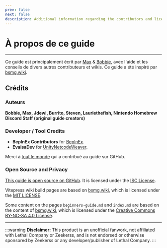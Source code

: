 ```yaml
---
prev: false
next: false
description: Additional information regarding the contributors and licensing of the Lethal Company Modding Wiki.
---
```


# À propos de ce guide

***

Ce guide est principalement écrit par [Max](https://github.com/MaxWasUnavailable) & [Bobbie](https://twitter.com/VRBobbie), avec l'aide et les conseils de divers autres contributeurs et wikis. Ce guide a été inspiré par [bsmg.wiki](https://bsmg.wiki).

## Crédits

### Auteurs

**Bobbie, Max, Jdewi, Burrito, Steven, Lauriethefish, Nintendo Homebrew Discord Staff (original guide creators)** <!-- TODO: Update with new contributors from lethal.wiki and trombone.wiki -->

### Developer / Tool Credits

- **BepInEx Contributors** for [BepInEx](https://github.com/BepInEx/BepInEx).
- **EvaisaDev** for [UnityNetcodeWeaver](https://github.com/EvaisaDev/UnityNetcodeWeaver).

Merci à [tout le monde](https://github.com/LethalCompany/ModdingWiki/graphs/contributors) qui a contribué au guide sur GitHub.

### **Open Source and Privacy**

[This guide is open source on GitHub](https://github.com/LethalCompany/ModdingWiki). It is licensed under the [ISC License](https://github.com/LethalCompany/ModdingWiki/blob/master/LICENSE.md).

Vitepress wiki build pages are based on [bsmg.wiki](https://bsmg.wiki), which is licensed under the [MIT LICENSE](https://github.com/bsmg/wiki/blob/master/LICENSE).

Some content on the pages `beginners-guide.md` and `index.md` are based on the content of [bsmg.wiki](https://bsmg.wiki), which is licensed under the [Creative Commons BY-NC-SA 4.0 License](https://github.com/bsmg/wiki/blob/master/wiki/LICENSE).

***

:::warning **Disclaimer:**
This product is an unofficial fanwork, not affiliated with Lethal Company or Zeekerss, and is not endorsed or otherwise sponsored by Zeekerss or any developer/publisher of Lethal Company.
:::
